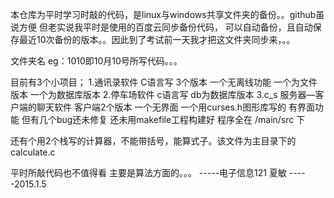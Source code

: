 
本仓库为平时学习时敲的代码，是linux与windows共享文件夹的备份。。github虽说方便 但老实说我平时是使用的百度云同步备份代码，
可以自动备份，且自动保存最近10次备份的版本。。因此到了考试前一天我才把这文件夹同步来，。。

文件夹名 eg：1010即10月10号所写代码。。。

目前有3个小项目； 1.通讯录软件 C语言写 3个版本 一个无离线功能 一个为文件版本 一个为数据库版本
                  2.停车场软件 c语言写 db为数据库版本
                  3.c_s 服务器—客户端的聊天软件  客户端2个版本 一个无界面  一个用curses.h图形库写的 有界面功能
                    但有几个bug还未修复 还未用makefile工程构建好  程序全在 /main/src 下
                    
还有个用2个栈写的计算器，不能带括号，能算式子。该文件为主目录下的calculate.c 
                  
平时所敲代码也不值得看 主要是算法方面的。。。
                                                                           -----电子信息121 夏敏 
                                                                           -----2015.1.5
